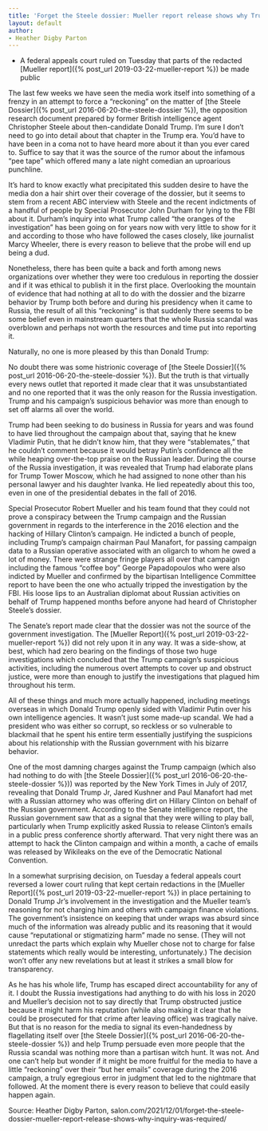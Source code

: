 ```yaml
---
title: 'Forget the Steele dossier: Mueller report release shows why Trump-Russia inquiry was required'
layout: default
author:
- Heather Digby Parton
---
```


- A federal appeals court ruled on Tuesday that parts of the redacted [Mueller report]({% post_url 2019-03-22-mueller-report %}) be made public

The last few weeks we have seen the media work itself into something of a frenzy in an attempt to force a “reckoning” on the matter of [the Steele Dossier]({% post_url 2016-06-20-the-steele-dossier %}), the opposition research document prepared by former British intelligence agent Christopher Steele about then-candidate Donald Trump. I’m sure I don’t need to go into detail about that chapter in the Trump era. You’d have to have been in a coma not to have heard more about it than you ever cared to. Suffice to say that it was the source of the rumor about the infamous “pee tape” which offered many a late night comedian an uproarious punchline.

It’s hard to know exactly what precipitated this sudden desire to have the media don a hair shirt over their coverage of the dossier, but it seems to stem from a recent ABC interview with Steele and the recent indictments of a handful of people by Special Prosecutor John Durham for lying to the FBI about it. Durham’s inquiry into what Trump called “the oranges of the investigation” has been going on for years now with very little to show for it and according to those who have followed the cases closely, like journalist Marcy Wheeler, there is every reason to believe that the probe will end up being a dud.

Nonetheless, there has been quite a back and forth among news organizations over whether they were too credulous in reporting the dossier and if it was ethical to publish it in the first place. Overlooking the mountain of evidence that had nothing at all to do with the dossier and the bizarre behavior by Trump both before and during his presidency when it came to Russia, the result of all this “reckoning” is that suddenly there seems to be some belief even in mainstream quarters that the whole Russia scandal was overblown and perhaps not worth the resources and time put into reporting it.

Naturally, no one is more pleased by this than Donald Trump:

No doubt there was some histrionic coverage of [the Steele Dossier]({% post_url 2016-06-20-the-steele-dossier %}). But the truth is that virtually every news outlet that reported it made clear that it was unsubstantiated and no one reported that it was the only reason for the Russia investigation. Trump and his campaign’s suspicious behavior was more than enough to set off alarms all over the world.

Trump had been seeking to do business in Russia for years and was found to have lied throughout the campaign about that, saying that he knew Vladimir Putin, that he didn’t know him, that they were “stablemates,” that he couldn’t comment because it would betray Putin’s confidence all the while heaping over-the-top praise on the Russian leader. During the course of the Russia investigation, it was revealed that Trump had elaborate plans for Trump Tower Moscow, which he had assigned to none other than his personal lawyer and his daughter Ivanka. He lied repeatedly about this too, even in one of the presidential debates in the fall of 2016.

Special Prosecutor Robert Mueller and his team found that they could not prove a conspiracy between the Trump campaign and the Russian government in regards to the interference in the 2016 election and the hacking of Hillary Clinton’s campaign. He indicted a bunch of people, including Trump’s campaign chairman Paul Manafort, for passing campaign data to a Russian operative associated with an oligarch to whom he owed a lot of money. There were strange fringe players all over that campaign including the famous “coffee boy” George Papadopoulos who were also indicted by Mueller and confirmed by the bipartisan Intelligence Committee report to have been the one who actually tripped the investigation by the FBI. His loose lips to an Australian diplomat about Russian activities on behalf of Trump happened months before anyone had heard of Christopher Steele’s dossier.

The Senate’s report made clear that the dossier was not the source of the government investigation. The [Mueller Report]({% post_url 2019-03-22-mueller-report %}) did not rely upon it in any way. It was a side-show, at best, which had zero bearing on the findings of those two huge investigations which concluded that the Trump campaign’s suspicious activities, including the numerous overt attempts to cover up and obstruct justice, were more than enough to justify the investigations that plagued him throughout his term.

All of these things and much more actually happened, including meetings overseas in which Donald Trump openly sided with Vladimir Putin over his own intelligence agencies. It wasn’t just some made-up scandal. We had a president who was either so corrupt, so reckless or so vulnerable to blackmail that he spent his entire term essentially justifying the suspicions about his relationship with the Russian government with his bizarre behavior.

One of the most damning charges against the Trump campaign (which also had nothing to do with [the Steele Dossier]({% post_url 2016-06-20-the-steele-dossier %})) was reported by the New York Times in July of 2017, revealing that Donald Trump Jr, Jared Kushner and Paul Manafort had met with a Russian attorney who was offering dirt on Hillary Clinton on behalf of the Russian government. According to the Senate intelligence report, the Russian government saw that as a signal that they were willing to play ball, particularly when Trump explicitly asked Russia to release Clinton’s emails in a public press conference shortly afterward. That very night there was an attempt to hack the Clinton campaign and within a month, a cache of emails was released by Wikileaks on the eve of the Democratic National Convention.

In a somewhat surprising decision, on Tuesday a federal appeals court reversed a lower court ruling that kept certain redactions in the [Mueller Report]({% post_url 2019-03-22-mueller-report %}) in place pertaining to Donald Trump Jr’s involvement in the investigation and the Mueller team’s reasoning for not charging him and others with campaign finance violations. The government’s insistence on keeping that under wraps was absurd since much of the information was already public and its reasoning that it would cause “reputational or stigmatizing harm” made no sense. (They will not unredact the parts which explain why Mueller chose not to charge for false statements which really would be interesting, unfortunately.) The decision won’t offer any new revelations but at least it strikes a small blow for transparency.

As he has his whole life, Trump has escaped direct accountability for any of it. I doubt the Russia investigations had anything to do with his loss in 2020 and Mueller’s decision not to say directly that Trump obstructed justice because it might harm his reputation (while also making it clear that he could be prosecuted for that crime after leaving office) was tragically naive. But that is no reason for the media to signal its even-handedness by flagellating itself over [the Steele Dossier]({% post_url 2016-06-20-the-steele-dossier %}) and help Trump persuade even more people that the Russia scandal was nothing more than a partisan witch hunt. It was not. And one can’t help but wonder if it might be more fruitful for the media to have a little “reckoning” over their “but her emails” coverage during the 2016 campaign, a truly egregious error in judgment that led to the nightmare that followed. At the moment there is every reason to believe that could easily happen again.

Source: Heather Digby Parton, salon.com/2021/12/01/forget-the-steele-dossier-mueller-report-release-shows-why-inquiry-was-required/
